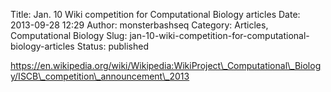 Title: Jan. 10 Wiki competition for Computational Biology articles
Date: 2013-09-28 12:29
Author: monsterbashseq
Category: Articles, Computational Biology
Slug: jan-10-wiki-competition-for-computational-biology-articles
Status: published

https://en.wikipedia.org/wiki/Wikipedia:WikiProject\_Computational\_Biology/ISCB\_competition\_announcement\_2013
